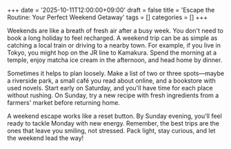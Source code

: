 +++
date = '2025-10-11T12:00:00+09:00'
draft = false
title = 'Escape the Routine: Your Perfect Weekend Getaway'
tags = []
categories = []
+++

Weekends are like a breath of fresh air after a busy week.
You don't need to book a long holiday to feel recharged.
A weekend trip can be as simple as catching a local train or driving to a nearby town.
For example, if you live in Tokyo, you might hop on the JR line to Kamakura.
Spend the morning at a temple, enjoy matcha ice cream in the afternoon, and head home by dinner.

Sometimes it helps to plan loosely.
Make a list of two or three spots—maybe a riverside park, a small café you read about online, and a bookstore with used novels.
Start early on Saturday, and you'll have time for each place without rushing.
On Sunday, try a new recipe with fresh ingredients from a farmers' market before returning home.

A weekend escape works like a reset button.
By Sunday evening, you'll feel ready to tackle Monday with new energy.
Remember, the best trips are the ones that leave you smiling, not stressed.
Pack light, stay curious, and let the weekend lead the way!
